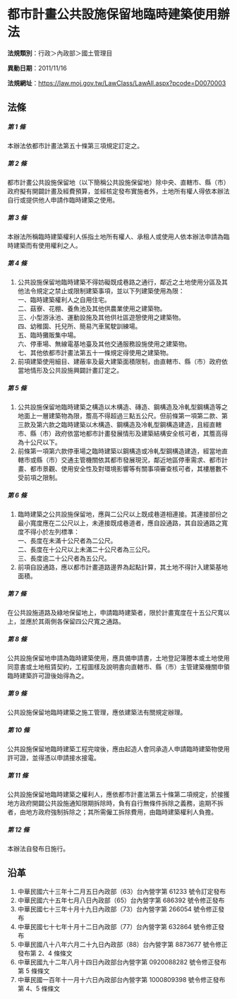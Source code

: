 # 都市計畫公共設施保留地臨時建築使用辦法



**法規類別**：行政＞內政部＞國土管理目

**異動日期**：2011/11/16  

**法規網址**：https://law.moj.gov.tw/LawClass/LawAll.aspx?pcode=D0070003



## 法條
##### 第 1 條
本辦法依都市計畫法第五十條第三項規定訂定之。

##### 第 2 條
都市計畫公共設施保留地（以下簡稱公共設施保留地）除中央、直轄市、縣（市）政府擬有開闢計畫及經費預算，並經核定發布實施者外，土地所有權人得依本辦法自行或提供他人申請作臨時建築之使用。

##### 第 3 條
本辦法所稱臨時建築權利人係指土地所有權人、承租人或使用人依本辦法申請為臨時建築而有使用權利之人。

##### 第 4 條
1. 公共設施保留地臨時建築不得妨礙既成巷路之通行，鄰近之土地使用分區及其他法令規定之禁止或限制建築事項，並以下列建築使用為限：  
一、臨時建築權利人之自用住宅。  
二、菇寮、花棚、養魚池及其他供農業使用之建築物。  
三、小型游泳池、運動設施及其他供社區遊憩使用之建築物。  
四、幼稚園、托兒所、簡易汽車駕駛訓練場。  
五、臨時攤販集中場。  
六、停車場、無線電基地臺及其他交通服務設施使用之建築物。  
七、其他依都市計畫法第五十一條規定得使用之建築物。
1. 前項建築使用細目、建蔽率及最大建築面積限制，由直轄市、縣（市）政府依當地情形及公共設施興闢計畫訂定之。

##### 第 5 條
1. 公共設施保留地臨時建築之構造以木構造、磚造、鋼構造及冷軋型鋼構造等之地面上一層建築物為限，簷高不得超過三點五公尺。但前條第一項第二款、第三款及第六款之臨時建築以木構造、鋼構造及冷軋型鋼構造建造，且經直轄市、縣（市）政府依當地都市計畫發展情形及建築結構安全核可者，其簷高得為十公尺以下。
1. 前條第一項第六款停車場之臨時建築以鋼構造或冷軋型鋼構造建造，經當地直轄市或縣（市）交通主管機關依其都市發展現況，鄰近地區停車需求、都市計畫、都市景觀、使用安全性及對環境影響等有關事項審查核可者，其樓層數不受前項之限制。

##### 第 6 條
1. 臨時建築之公共設施保留地，應與二公尺以上既成巷道相連接。其連接部份之最小寬度應在二公尺以上，未連接既成巷道者，應自設通路，其自設通路之寬度不得小於左列標準：  
一、長度在未滿十公尺者為二公尺。  
二、長度在十公尺以上未滿二十公尺者為三公尺。  
三、長度逾二十公尺者為五公尺。
1. 前項自設通路，應以都市計畫道路邊界為起點計算，其土地不得計入建築基地面積。

##### 第 7 條
在公共設施道路及綠地保留地上，申請臨時建築者，限於計畫寬度在十五公尺寬以上，並應於其兩側各保留四公尺寬之通路。

##### 第 8 條
公共設施保留地申請為臨時建築使用，應具備申請書，土地登記簿謄本或土地使用同意書或土地租賃契約，工程圖樣及說明書向直轄市、縣（市）主管建築機關申領臨時建築許可證後始得為之。

##### 第 9 條
公共設施保留地臨時建築之施工管理，應依建築法有關規定辦理。

##### 第 10 條
公共設施保留地臨時建築工程完竣後，應由起造人會同承造人申請臨時建築物使用許可證，並得憑以申請接水接電。

##### 第 11 條
公共設施保留地臨時建築之權利人，應依都市計畫法第五十條第二項規定，於接獲地方政府開闢公共設施通知限期拆除時，負有自行無條件拆除之義務，逾期不拆者，由地方政府強制拆除之；其所需僱工拆除費用，由臨時建築權利人負擔。

##### 第 12 條
本辦法自發布日施行。

## 沿革
1. 中華民國六十三年十二月五日內政部（63）台內營字第 61233  號令訂定發布
1. 中華民國六十五年七月八日內政部（65）台內營字第 686392 號令修正發布
1. 中華民國七十三年十月十九日內政部（73）台內營字第 266054 號令修正發布
1. 中華民國七十七年十月十二日內政部（77）台內營字第 632864 號令修正發布
1. 中華民國八十八年六月二十九日內政部（88）台內營字第 8873677  號令修正發布第 2、4 條條文
1. 中華民國九十二年八月十四日內政部台內營字第 0920088282 號令修正發布第 5  條條文
1. 中華民國一百年十一月十六日內政部台內營字第 1000809398 號令修正發布第 4、5 條條文
